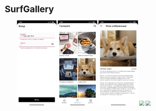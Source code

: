 # SurfGallery
<p align="center">
<img src='screens/login_fragment.jpg' width='25%'/>
<img src = 'screens/gallery_fragment.jpg' width='25%'/>
<img src='screens/detail_fragment.jpg' width='25%'/>
  
<img src = 'screens/favorite_fragment.jpg' width='25%'/>
  
<img src='screens/search_fragment.jpg' width='25%'/>
</p>
